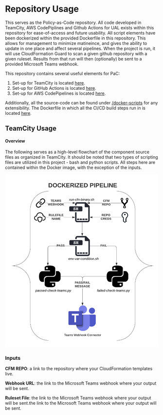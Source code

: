 # Repository Usage
This serves as the Policy-as-Code repository. All code developed in TeamCity, AWS CodePiplines and Github Actions for UAL exists within this repository for ease-of-access and future usability. All script elements have been dockerized within the provided Dockerfile in this repository. This allows for management to minimize matineince, and gives the ability to update in one place and affect several pipelines. When the project is run, it will use CloudFormation Guard to scan a given github repository with a given ruleset. Results from that run will then (optionally) be sent to a provided Microsoft Teams webhook.

This repository contains several useful elements for PaC:
1. Set-up for TeamCity is located [here](/Teamcity-Setup).
2. Set-up for GitHub Actions is located [here](/GithubAction-Setup).
3. Set-up for AWS CodePipelines is located [here](/CodePipeline-Setup).

Additionally, all the source-code can be found under [/docker-scripts](/docker-scripts) for any extensibility. The Dockerfile in which all the CI/CD build steps run in is located [here](/Dockerfile).

## TeamCity Usage
#### Overview
The following serves as a high-level flowchart of the component source files as organized in TeamCity. It should be noted that two types of scripting files are utilized in this project - bash and python scripts. All steps here are contained within the Docker image, with the exception of the inputs.

![alt text](https://github.com/jstmcneil/Github-Action/blob/main/res/pac-flow-readme.png)

### Inputs 
**CFM REPO**: a link to the repository where your CloudFormation templates live.

**Webhook URL**: the link to the Microsoft Teams webhook where your output will be sent.

**Ruleset File**: the link to the Microsoft Teams webhook where your output will be sent.the link to the Microsoft Teams webhook where your output will be sent.
